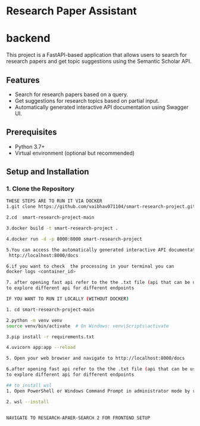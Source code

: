 # Research Paper Assistant

# backend 

This project is a FastAPI-based application that allows users to search for research papers and get topic suggestions using the Semantic Scholar API.

## Features
- Search for research papers based on a query.
- Get suggestions for research topics based on partial input.
- Automatically generated interactive API documentation using Swagger UI.

## Prerequisites
- Python 3.7+
- Virtual environment (optional but recommended)

## Setup and Installation

### 1. Clone the Repository
```bash
THESE STEPS ARE TO RUN IT VIA DOCKER
1.git clone https://github.com/vaibhav071104/smart-research-project.git

2.cd  smart-research-project-main

3.docker build -t smart-research-project .

4.docker run -d -p 8000:8000 smart-research-project

5.You can access the automatically generated interactive API documentation at
 http://localhost:8000/docs

6.if you want to check  the processing in your terminal you can
docker logs <container_id>

7. after opening fast api refer to the the .txt file (api that can be used)
to explore different api for different endpoints

IF YOU WANT TO RUN IT LOCALLY (WITHOUT DOCKER)

1. cd smart-research-project-main

2.python -m venv venv
source venv/bin/activate  # On Windows: venv\Scripts\activate

3.pip install -r requirements.txt

4.uvicorn app:app --reload

5. Open your web browser and navigate to http://localhost:8000/docs

6.after opening fast api refer to the the .txt file (api that can be used)
to explore different api for different endpoints

## to install wsl 
1. Open PowerShell or Windows Command Prompt in administrator mode by right-clicking and selecting "Run as administrator"

2. wsl --install


NAVIGATE TO RESEARCH-APAER-SEARCH 2 FOR FRONTEND SETUP

